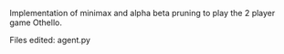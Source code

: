 Implementation of minimax and alpha beta pruning to play the 2 player game Othello.

Files edited: agent.py